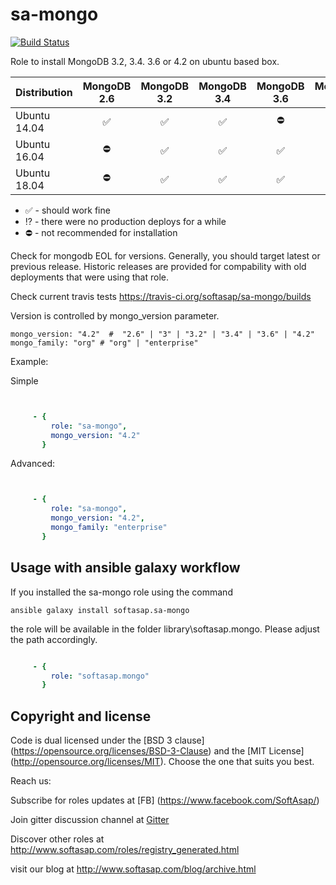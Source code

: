 sa-mongo
========

[![Build Status](https://travis-ci.org/softasap/sa-mongo.svg?branch=master)](https://travis-ci.org/softasap/sa-mongo)


Role to install MongoDB 3.2, 3.4. 3.6 or 4.2 on ubuntu based box.


| Distribution |   MongoDB 2.6 | MongoDB 3.2 | MongoDB 3.4 | MongoDB 3.6 | MongoDB 4.2 |
| ------------ |:-------------:|:-----------:|:-----------:|:-----------:|:-----------:|
| Ubuntu 14.04 | :white_check_mark: | :white_check_mark:| :white_check_mark:| :no_entry:| :no_entry:|
| Ubuntu 16.04 | :no_entry: | :white_check_mark:| :white_check_mark:| :white_check_mark:| :white_check_mark:|
| Ubuntu 18.04 | :no_entry: | :white_check_mark:| :white_check_mark:| :white_check_mark:| :white_check_mark:|

- :white_check_mark: - should work fine
- :interrobang: - there were no production deploys for a while
- :no_entry: - not recommended for installation

Check for mongodb EOL for versions.  Generally, you should target latest or previous release.
Historic releases are provided for compability with old deployments that were using that role.

Check current travis tests  https://travis-ci.org/softasap/sa-mongo/builds   


Version is controlled by  mongo_version parameter.

```
mongo_version: "4.2"  #  "2.6" | "3" | "3.2" | "3.4" | "3.6" | "4.2"
mongo_family: "org" # "org" | "enterprise"
```


Example:

Simple

```YAML


     - {
         role: "sa-mongo",
         mongo_version: "4.2"
       }

```

Advanced:

```YAML


     - {
         role: "sa-mongo",
         mongo_version: "4.2",
         mongo_family: "enterprise"
       }

```




Usage with ansible galaxy workflow
----------------------------------

If you installed the sa-mongo role using the command


`
   ansible galaxy install softasap.sa-mongo
`

the role will be available in the folder library\softasap.mongo.
Please adjust the path accordingly.

```YAML

     - {
         role: "softasap.mongo"
       }

```


Copyright and license
---------------------

Code is dual licensed under the [BSD 3 clause] (https://opensource.org/licenses/BSD-3-Clause) and the [MIT License] (http://opensource.org/licenses/MIT). Choose the one that suits you best.

Reach us:

Subscribe for roles updates at [FB] (https://www.facebook.com/SoftAsap/)

Join gitter discussion channel at [Gitter](https://gitter.im/softasap)

Discover other roles at  http://www.softasap.com/roles/registry_generated.html

visit our blog at http://www.softasap.com/blog/archive.html
